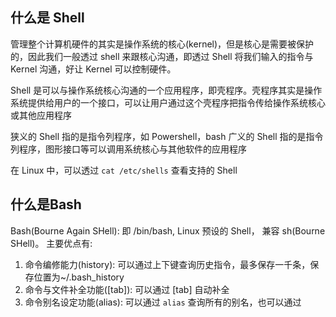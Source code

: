 ## 什么是 Shell
管理整个计算机硬件的其实是操作系统的核心(kernel)，但是核心是需要被保护的，因此我们一般透过 shell 来跟核心沟通，即透过 Shell 将我们输入的指令与 Kernel 沟通，好让 Kernel 可以控制硬件。

Shell 是可以与操作系统核心沟通的一个应用程序，即壳程序。壳程序其实是操作系统提供给用户的一个接口，可以让用户通过这个壳程序把指令传给操作系统核心或其他应用程序

狭义的 Shell 指的是指令列程序，如 Powershell，bash
广义的 Shell 指的是指令列程序，图形接口等可以调用系统核心与其他软件的应用程序

在 Linux 中，可以透过 `cat /etc/shells` 查看支持的 Shell

## 什么是Bash
Bash(Bourne Again SHell): 即 /bin/bash, Linux 预设的 Shell， 兼容 sh(Bourne SHell)。
主要优点有:
1. 命令编修能力(history): 可以通过上下键查询历史指令，最多保存一千条，保存位置为~/.bash_history
2. 命令与文件补全功能([tab]): 可以通过 [tab] 自动补全
3. 命令别名设定功能(alias): 可以通过 `alias` 查询所有的别名，也可以通过